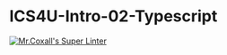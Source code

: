 # ICS4U-Intro-02-Typescript

[![Mr.Coxall's Super Linter](https://github.com/Seti-Ngabo/ICS4U-Intro-02-Typesript/workflows/Mr%20Coxall's%20Super%20Linter/badge.svg)](https://github.com/Seti-Ngabo/ICS4U-Intro-02-Typesript/actions/)
